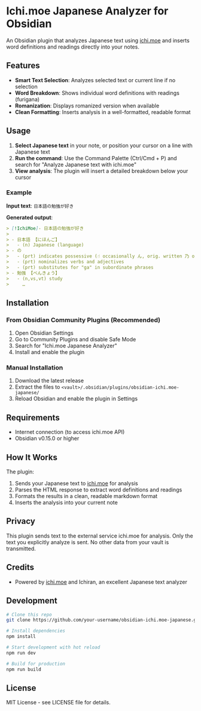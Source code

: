 # Ichi.moe Japanese Analyzer for Obsidian

An Obsidian plugin that analyzes Japanese text using [ichi.moe](https://ichi.moe) and inserts word definitions and readings directly into your notes.

## Features

- **Smart Text Selection**: Analyzes selected text or current line if no selection
- **Word Breakdown**: Shows individual word definitions with readings (furigana)
- **Romanization**: Displays romanized version when available
- **Clean Formatting**: Inserts analysis in a well-formatted, readable format

## Usage

1. **Select Japanese text** in your note, or position your cursor on a line with Japanese text
2. **Run the command**: Use the Command Palette (Ctrl/Cmd + P) and search for "Analyze Japanese text with ichi.moe"
3. **View analysis**: The plugin will insert a detailed breakdown below your cursor

### Example

**Input text**: `日本語の勉強が好き`

**Generated output**:

```markdown
> [!IchiMoe]- 日本語の勉強が好き
>
> - 日本語 【にほんご】
>   - (n) Japanese (language)
> - の
>   - (prt) indicates possessive (☝️ occasionally ん, orig. written 乃 or 之)
>   - (prt) nominalizes verbs and adjectives
>   - (prt) substitutes for "ga" in subordinate phrases
> - 勉強 【べんきょう】
>   - (n,vs,vt) study
>     …
```

## Installation

### From Obsidian Community Plugins (Recommended)

1. Open Obsidian Settings
2. Go to Community Plugins and disable Safe Mode
3. Search for "Ichi.moe Japanese Analyzer"
4. Install and enable the plugin

### Manual Installation

1. Download the latest release
2. Extract the files to `<vault>/.obsidian/plugins/obsidian-ichi.moe-japanese/`
3. Reload Obsidian and enable the plugin in Settings

## Requirements

- Internet connection (to access ichi.moe API)
- Obsidian v0.15.0 or higher

## How It Works

The plugin:

1. Sends your Japanese text to [ichi.moe](https://ichi.moe) for analysis
2. Parses the HTML response to extract word definitions and readings
3. Formats the results in a clean, readable markdown format
4. Inserts the analysis into your current note

## Privacy

This plugin sends text to the external service ichi.moe for analysis. Only the text you explicitly analyze is sent. No other data from your vault is transmitted.

## Credits

- Powered by [ichi.moe](https://ichi.moe) and Ichiran, an excellent Japanese text analyzer

## Development

```bash
# Clone this repo
git clone https://github.com/your-username/obsidian-ichi.moe-japanese.git

# Install dependencies
npm install

# Start development with hot reload
npm run dev

# Build for production
npm run build
```

## License

MIT License - see LICENSE file for details.

